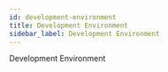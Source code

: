 ```yaml
---
id: development-environment
title: Development Environment
sidebar_label: Development Environment
---
```


Development Environment
